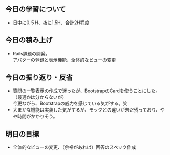 ## 今日の学習について
- 日中に0.５H、夜に1.5H、合計2H程度
## 今日の積み上げ
- Rails課題の開発。<br>アバターの登録と表示機能、全体的なビューの変更
## 今日の振り返り・反省
- 質問の一覧表示の作成で迷ったが、BootstrapのCardを使うことにした。（最適かは分からないが）<br>今更ながら、Bootstrapの威力を感じている気がする。笑
- 大まかな機能は実装した気がするが、モックとの違いが未だ残っており、やや時間がかかりそう。
## 明日の目標
- 全体的なビューの変更、（余裕があれば）回答のスペック作成
